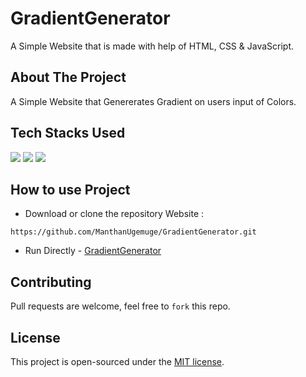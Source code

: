 # GradientGenerator

A Simple Website that is made with help of HTML, CSS & JavaScript.

## About The Project
A Simple Website that Genererates Gradient on users input of Colors.

## Tech Stacks Used

<a target="_blank" href="https://www.w3schools.com/html/default.asp"><img src="https://img.shields.io/badge/html5%20-%23E34F26.svg?&style=for-the-badge&logo=html5&logoColor=white"></img></a>
<a target="_blank" href="https://www.w3schools.com/css/default.asp"><img src="https://img.shields.io/badge/css3%20-%231572B6.svg?&style=for-the-badge&logo=css3&logoColor=white"></img></a>
<a target="_blank" href="https://www.w3schools.com/js/default.asp"><img src="https://img.shields.io/badge/javascript%20-%23323330.svg?&style=for-the-badge&logo=javascript&logoColor=%23F7DF1E"></img></a>

## How to use Project

- Download or clone the repository Website : 

```
https://github.com/ManthanUgemuge/GradientGenerator.git
```
- Run Directly - [GradientGenerator](https://manthanugemuge.github.io/GradientGenerator/)

## Contributing
Pull requests are welcome, feel free to ```fork``` this repo.

## License
This project is open-sourced under the [MIT license]().
